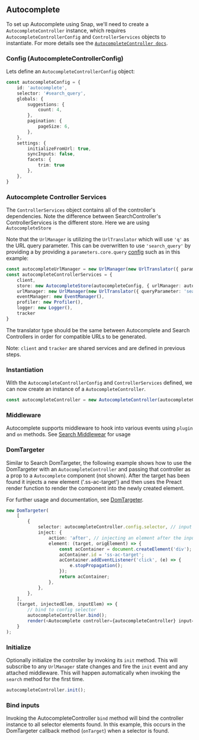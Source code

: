 ## Autocomplete
To set up Autocomplete using Snap, we'll need to create a `AutocompleteController` instance, which requires `AutocompleteControllerConfig` and `ControllerServices` objects to instantiate. For more details see the [`AutocompleteController docs`](https://github.com/searchspring/snap/tree/main/packages/snap-controller/src/Autocomplete).

### Config (AutocompleteControllerConfig)
Lets define an `AutocompleteControllerConfig` object:

```typescript
const autocompleteConfig = {
	id: 'autocomplete',
	selector: '#search_query',
	globals: {
		suggestions: {
			count: 4,
		},
		pagination: {
			pageSize: 6,
		},
	},
	settings: {
		initializeFromUrl: true,
		syncInputs: false,
		facets: {
			trim: true
		},
	},
}
```

### Autocomplete Controller Services
The `ControllerServices` object contains all of the controller's dependencies. Note the difference between SearchController's ControllerServices is the different store. Here we are using `AutocompleteStore`

Note that the `UrlManager` is utilizing the `UrlTranslator` which will use `'q'` as the URL query parameter. This can be overwritten to use `'search_query'` by providing a by providing a `parameters.core.query` [config](https://github.com/searchspring/snap/tree/main/packages/snap-url-manager/src/Translators/Url) such as in this example:

```typescript
const autocompleteUrlManager = new UrlManager(new UrlTranslator({ parameters: core: { query: { name: 'search_query' } } }), reactLinker).detach();
const autocompleteControllerServices = {
	client,
	store: new AutocompleteStore(autocompleteConfig, { urlManager: autocompleteUrlManager }),
	urlManager: new UrlManager(new UrlTranslator({ queryParameter: 'search_query' }), reactLinker),
	eventManager: new EventManager(),
	profiler: new Profiler(),
	logger: new Logger(),
	tracker
}
```

The translator type should be the same between Autocomplete and Search Controllers in order for compatible URLs to be generated.

Note: `client` and `tracker` are shared services and are defined in previous steps.

### Instantiation
With the `AutocompleteControllerConfig` and `ControllerServices` defined, we can now create an instance of a `AutocompleteController`.

```typescript
const autocompleteController = new AutocompleteController(autocompleteConfig, autocompleteControllerServices);
```

### Middleware
Autocomplete supports middleware to hook into various events using `plugin` and `on` methods. See [Search Middlewear](https://github.com/searchspring/snap/blob/main/docs/SEARCH.md) for usage


### DomTargeter
Similar to Search DomTargeter, the following example shows how to use the DomTargeter with an `AutocompleteController` and passing that controller as a prop to a `Autocomplete` component (not shown). After the target has been found it injects a new element ('.ss-ac-target') and then uses the Preact render function to render the component into the newly created element.

For further usage and documentation, see [DomTargeter](https://github.com/searchspring/snap/tree/main/packages/snap-toolbox/src/DomTargeter).

```typescript
new DomTargeter(
	[
		{
			selector: autocompleteController.config.selector, // input element that we are binding to
			inject: {
				action: 'after', // injecting an element after the input
				element: (target, origElement) => {
					const acContainer = document.createElement('div');
					acContainer.id = 'ss-ac-target';
					acContainer.addEventListener('click', (e) => {
						e.stopPropagation();
					});
					return acContainer;
				},
			},
		},
	],
	(target, injectedElem, inputElem) => {
		// bind to config selector
		autocompleteController.bind();
		render(<Autocomplete controller={autocompleteController} input={inputElem} />, injectedElem);
	}
);
```

### Initialize
Optionally initialize the controller by invoking its `init` method. This will subscribe to any `UrlManager` state changes and fire the `init` event and any attached middleware. This will happen automatically when invoking the `search` method for the first time.

```typescript
autocompleteController.init();
```

### Bind inputs

Invoking the AutocompleteController `bind` method will bind the controller instance to all selector elements found. In this example, this occurs in the DomTargeter callback method (`onTarget`) when a selector is found.
